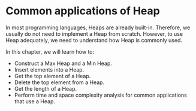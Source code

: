 # Common applications of Heap

In most programming languages, Heaps are already built-in. Therefore, we usually do not need to implement a Heap from scratch. However, to use Heap adequately, we need to understand how Heap is commonly used.

In this chapter, we will learn how to:

* Construct a Max Heap and a Min Heap.
* Insert elements into a Heap.
* Get the top element of a Heap.
* Delete the top element from a Heap.
* Get the length of a Heap.
* Perform time and space complexity analysis for common applications that use a Heap.
